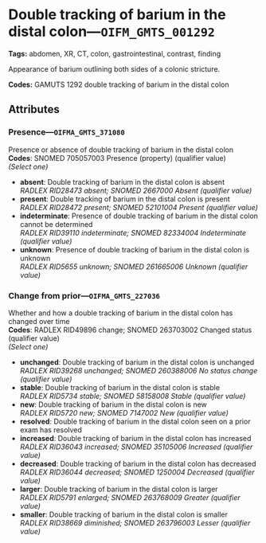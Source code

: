 # Double tracking of barium in the distal colon—`OIFM_GMTS_001292`

**Tags:** abdomen, XR, CT, colon, gastrointestinal, contrast, finding

Appearance of barium outlining both sides of a colonic stricture.

**Codes:** GAMUTS 1292 double tracking of barium in the distal colon

## Attributes

### Presence—`OIFMA_GMTS_371080`

Presence or absence of double tracking of barium in the distal colon  
**Codes**: SNOMED 705057003 Presence (property) (qualifier value)  
*(Select one)*

- **absent**: Double tracking of barium in the distal colon is absent  
_RADLEX RID28473 absent; SNOMED 2667000 Absent (qualifier value)_
- **present**: Double tracking of barium in the distal colon is present  
_RADLEX RID28472 present; SNOMED 52101004 Present (qualifier value)_
- **indeterminate**: Presence of double tracking of barium in the distal colon cannot be determined  
_RADLEX RID39110 indeterminate; SNOMED 82334004 Indeterminate (qualifier value)_
- **unknown**: Presence of double tracking of barium in the distal colon is unknown  
_RADLEX RID5655 unknown; SNOMED 261665006 Unknown (qualifier value)_

### Change from prior—`OIFMA_GMTS_227036`

Whether and how a double tracking of barium in the distal colon has changed over time  
**Codes**: RADLEX RID49896 change; SNOMED 263703002 Changed status (qualifier value)  
*(Select one)*

- **unchanged**: Double tracking of barium in the distal colon is unchanged  
_RADLEX RID39268 unchanged; SNOMED 260388006 No status change (qualifier value)_
- **stable**: Double tracking of barium in the distal colon is stable  
_RADLEX RID5734 stable; SNOMED 58158008 Stable (qualifier value)_
- **new**: Double tracking of barium in the distal colon is new  
_RADLEX RID5720 new; SNOMED 7147002 New (qualifier value)_
- **resolved**: Double tracking of barium in the distal colon seen on a prior exam has resolved  
- **increased**: Double tracking of barium in the distal colon has increased  
_RADLEX RID36043 increased; SNOMED 35105006 Increased (qualifier value)_
- **decreased**: Double tracking of barium in the distal colon has decreased  
_RADLEX RID36044 decreased; SNOMED 1250004 Decreased (qualifier value)_
- **larger**: Double tracking of barium in the distal colon is larger  
_RADLEX RID5791 enlarged; SNOMED 263768009 Greater (qualifier value)_
- **smaller**: Double tracking of barium in the distal colon is smaller  
_RADLEX RID38669 diminished; SNOMED 263796003 Lesser (qualifier value)_